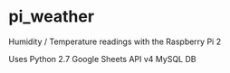 # pi_weather
Humidity / Temperature readings with the Raspberry Pi 2

Uses Python 2.7
Google Sheets API v4
MySQL DB
